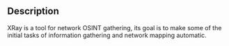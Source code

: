 ## Description
XRay is a tool for network OSINT gathering, its goal is to make some of the initial tasks of information gathering and network mapping automatic.